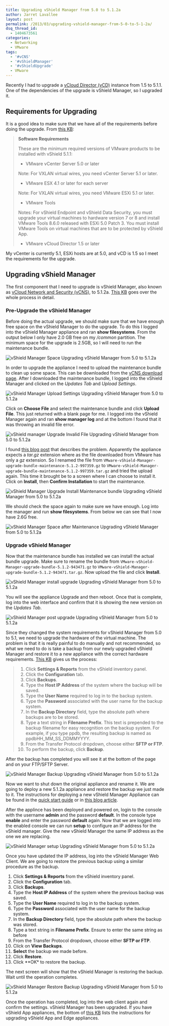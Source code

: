 ```yaml
---
title: Upgrading vShield Manager from 5.0 to 5.1.2a
author: Jarret Lavallee
layout: post
permalink: /2013/03/upgrading-vshield-manager-from-5-0-to-5-1-2a/
dsq_thread_id:
  - 1404673561
categories:
  - Networking
  - VMware
tags:
  - '#vCNS'
  - '#vShieldManager'
  - '#vShieldUpgrade'
  - VMware
---
```

Recently I had to upgrade a <a href="https://www.vmware.com/products/vcloud-director/overview.html" onclick="javascript:_gaq.push(['_trackEvent','outbound-article','http://www.vmware.com/products/vcloud-director/overview.html']);">vCloud Director (vCD)</a> instance from 1.5 to 5.1.1. One of the dependencies of the upgrade is vShield Manager, so I upgraded it.

## Requirements for Upgrading

It is a good idea to make sure that we have all of the requirements before doing the upgrade. From <a href="http://kb.vmware.com/kb/2034699" onclick="javascript:_gaq.push(['_trackEvent','outbound-article','http://kb.vmware.com/kb/2034699']);">this KB</a>:

> **Software Requirements**
> 
> These are the minimum required versions of VMware products to be installed with vShield 5.1.1:
> 
> *   VMware vCenter Server 5.0 or later 
> 
> Note: For VXLAN virtual wires, you need vCenter Server 5.1 or later.
> 
> *   VMware ESX 4.1 or later for each server
> 
> Note: For VXLAN virtual wires, you need VMware ESXi 5.1 or later.
> 
> *   VMware Tools
> 
> Notes: For vShield Endpoint and vShield Data Security, you must upgrade your virtual machines to hardware version 7 or 8 and install VMware Tools 8.6.0 released with ESXi 5.0 Patch 3. You must install VMware Tools on virtual machines that are to be protected by vShield App.
> 
> *   VMware vCloud Director 1.5 or later

My vCenter is currently 5.1, ESXi hosts are at 5.0, and vCD is 1.5 so I meet the requirements for the upgrade.

## Upgrading vShield Manager

The first component that I need to upgrade is vShield Manager, also known as <a href="http://www.vmware.com/products/datacenter-virtualization/vcloud-network-security/overview.html" onclick="javascript:_gaq.push(['_trackEvent','outbound-article','http://www.vmware.com/products/datacenter-virtualization/vcloud-network-security/overview.html']);">vCloud Network and Security (vCNS)</a>, to 5.1.2a. <a href="http://kb.vmware.com/kb/2034699" onclick="javascript:_gaq.push(['_trackEvent','outbound-article','http://kb.vmware.com/kb/2034699']);">This KB</a> goes over the whole process in detail.

### Pre-Upgrade the vShield Manager

Before doing the actual upgrade, we should make sure that we have enough free space on the vShield Manager to do the upgrade. To do this I logged into the vShield Manager appliance and ran **show filesystems**. From the output below I only have 2.0 GB free on my */common* partition. The minimum space for the upgrade is 2.5GB, so I will need to run the maintenance bundle.

![vShield Manager Space Upgrading vShield Manager from 5.0 to 5.1.2a][1]

In order to upgrade the appliance I need to upload the maintenance bundle to clean up some space. This can be downloaded from the <a href="https://my.vmware.com/web/vmware/info/slug/security_products/vmware_vcloud_networking_and_security/5_1" onclick="javascript:_gaq.push(['_trackEvent','outbound-article','http://my.vmware.com/web/vmware/info/slug/security_products/vmware_vcloud_networking_and_security/5_1']);">vCNS download page</a>. After I downloaded the maintenance bundle, I logged into the vShield Manager and clicked on the *Updates Tab* and *Upload Settings*.

![vShield Manager Upload Settings Upgrading vShield Manager from 5.0 to 5.1.2a][2]

Click on **Choose File** and select the maintenance bundle and click **Upload File**. This just returned with a blank page for me. I logged into the vShield Manager again and ran **show manager log** and at the bottom I found that it was throwing an invalid file error.

![vShield manager Upgrade Invalid File Upgrading vShield Manager from 5.0 to 5.1.2a][3]

I found <a href="http://thephuck.com/virtualization/vshieldmanager-upgrade-bundle-errors-with-invalid-file-misnamed-at-download-vmware-vsphere51/" onclick="javascript:_gaq.push(['_trackEvent','outbound-article','http://thephuck.com/virtualization/vshieldmanager-upgrade-bundle-errors-with-invalid-file-misnamed-at-download-vmware-vsphere51/']);" class="broken_link">this blog post</a> that describes the problem. Apparently the appliance expects a *tar.gz* extension where as the file downloaded from VMware has only a *gz* extension. So I renamed the file from `VMware-vShield-Manager-upgrade-bundle-maintenance-5.1.2-997359.gz` to `VMware-vShield-Manager-upgrade-bundle-maintenance-5.1.2-997359.tar.gz` and tried the upload again. This time it brought be to a screen where I can choose to install it. Click on **Install**, then **Confirm Installation** to start the maintenance.

![vShield Manager Upgrade Install Maintenance bundle Upgrading vShield Manager from 5.0 to 5.1.2a][4]

We should check the space again to make sure we have enough. Log into the manager and run **show filesystems**. From below we can see that I now have 2.6G free.

![vShield Manager Space after Maintenance Upgrading vShield Manager from 5.0 to 5.1.2a][5]

### Upgrade vShield Manager

Now that the maintenance bundle has installed we can install the actual bundle upgrade. Make sure to rename the bundle from `VMware-vShield-Manager-upgrade-bundle-5.1.2-943471.gz` to `VMware-vShield-Manager-upgrade-bundle-5.1.2-943471.tar.gz`. Now upload the file and click **Install**.

![vShield Manager install upgrade Upgrading vShield Manager from 5.0 to 5.1.2a][6]

You will see the appliance Upgrade and then reboot. Once that is complete, log into the web interface and confirm that it is showing the new version on the *Updates Tab*.

![vShield Manager post upgrade Upgrading vShield Manager from 5.0 to 5.1.2a][7]

Since they changed the system requirements for vShield Manager from 5.0 to 5.1, we need to upgrade the hardware of the virtual machine. The problem is that it is really painful to do manually and not recommended, so what we need to do is take a backup from our newly upgraded vShield Manager and restore it to a new appliance with the correct hardware requirements. <a href="http://kb.vmware.com/kb/1022135" onclick="javascript:_gaq.push(['_trackEvent','outbound-article','http://kb.vmware.com/kb/1022135']);">This KB</a> gives us the process:

> 1.  Click **Settings & Reports** from the vShield inventory panel.
> 2.  Click the **Configuration** tab.
> 3.  Click **Backups**.
> 4.  Type the **Host IP Address** of the system where the backup will be saved.
> 5.  Type the **User Name** required to log in to the backup system.
> 6.  Type the **Password** associated with the user name for the backup system.
> 7.  In the **Backup Directory** field, type the absolute path where backups are to be stored.
> 8.  Type a text string in **Filename Prefix**. This text is prepended to the backup filename for easy recognition on the backup system. For example, if you type ppdb, the resulting backup is named as ppdbHH&#95;MM&#95;SS_DDMMYYYY.
> 9.  From the Transfer Protocol dropdown, choose either **SFTP or FTP**.
> 10. To perform the backup, click **Backup**.

After the backup has completed you will see it at the bottom of the page and on your FTP/SFTP Server.

![vShield Manager Backup Upgrading vShield Manager from 5.0 to 5.1.2a][8]

Now we want to shut down the original appliance and rename it. We are going to deploy a new 5.1.2a appliance and restore the backup we just made to it. The instructions for deploying a new vShield Manager Appliance can be found in the <a href="http://www.vmware.com/pdf/vshield_51_quickstart.pdf" onclick="javascript:_gaq.push(['_trackEvent','download','http://www.vmware.com/pdf/vshield_51_quickstart.pdf']);">quick start guide</a> or in <a href="http://netappsky.com/vmware/vmware-vshield-zones/" onclick="javascript:_gaq.push(['_trackEvent','outbound-article','http://netappsky.com/vmware/vmware-vshield-zones/']);">this blog article</a>.

After the applince has been deployed and powered on, login to the console with the username **admin** and the password **default**. In the console type **enable** and enter the password **default** again. Now that we are logged into the enabled console we can run **setup** to configure an IP address for the vShield manager. Give the new vShield Manager the same IP address as the one we are replacing.

![vShield Manager setup Upgrading vShield Manager from 5.0 to 5.1.2a][9]

Once you have updated the IP address, log into the vShield Manager Web Client. We are going to restore the previous backup using a similar procedure as the backup.

1.  Click **Settings & Reports** from the vShield inventory panel.
2.  Click the **Configuration** tab.
3.  Click **Backups**.
4.  Type the **Host IP Address** of the system where the previous backup was saved.
5.  Type the **User Name** required to log in to the backup system.
6.  Type the **Password** associated with the user name for the backup system.
7.  In the **Backup Directory** field, type the absolute path where the backup was stored.
8.  Type a text string in **Filename Prefix**. Ensure to enter the same string as before
9.  From the Transfer Protocol dropdown, choose either **SFTP or FTP**.
10. Click on **View Backups**.
11. **Select** the backup we made before. 
12. Click **Restore**.
13. Click *&#42;OK&#42; to restore the backup.

The next screen will show that the vShield Manager is restoring the backup. Wait until the operation completes.

![vShield Manager Restore Backup Upgrading vShield Manager from 5.0 to 5.1.2a][10]

Once the operation has completed, log into the web client again and confirm the settings. vShield Manager has been upgraded. If you have vShield App appliances, the bottom of <a href="http://kb.vmware.com/kb/2034699" onclick="javascript:_gaq.push(['_trackEvent','outbound-article','http://kb.vmware.com/kb/2034699']);">this KB</a> lists the instructions for upgrading vShield App and Edge appliances.

<p class="wp-flattr-button">
  <a class="FlattrButton" style="display:none;" href="http://virtuallyhyper.com/2013/03/upgrading-vshield-manager-from-5-0-to-5-1-2a/" title=" Upgrading vShield Manager from 5.0 to 5.1.2a" rev="flattr;uid:virtuallyhyper;language:en_GB;category:text;tags:#vCNS,#vShieldManager,#vShieldUpgrade,VMware,blog;button:compact;">Recently I had to upgrade a vCloud Director (vCD) instance from 1.5 to 5.1.1. One of the dependencies of the upgrade is vShield Manager, so I upgraded it. Requirements for...</a>
</p>

 [1]: http://assets.virtuallyhyper.com/2013-03-vShield-Manager-Space.jpg "Upgrading vShield Manager from 5.0 to 5.1.2a"
 [2]: http://assets.virtuallyhyper.com/2013-03-vShield-Manager-Upload-Settings.jpg "Upgrading vShield Manager from 5.0 to 5.1.2a"
 [3]: http://assets.virtuallyhyper.com/2013-03-vShield-manager-Upgrade-Invalid-File.jpg "Upgrading vShield Manager from 5.0 to 5.1.2a"
 [4]: http://assets.virtuallyhyper.com/2013-03-vShield-Manager-Upgrade-Install-Maintenance-bundle.jpg "Upgrading vShield Manager from 5.0 to 5.1.2a"
 [5]: http://assets.virtuallyhyper.com/2013-03-vShield-Manager-Space-after-Maintenance.jpg "Upgrading vShield Manager from 5.0 to 5.1.2a"
 [6]: http://assets.virtuallyhyper.com/2013-03-vShield-Manager-install-upgrade.jpg "Upgrading vShield Manager from 5.0 to 5.1.2a"
 [7]: http://assets.virtuallyhyper.com/2013-03-vShield-Manager-post-upgrade.jpg "Upgrading vShield Manager from 5.0 to 5.1.2a"
 [8]: http://assets.virtuallyhyper.com/2013-03-vShield-Manager-Backup.jpg "Upgrading vShield Manager from 5.0 to 5.1.2a"
 [9]: http://assets.virtuallyhyper.com/2013-03-vShield-Manager-setup.jpg "Upgrading vShield Manager from 5.0 to 5.1.2a"
 [10]: http://assets.virtuallyhyper.com/2013-03-vShield-Manager-Restore-Backup.jpg "Upgrading vShield Manager from 5.0 to 5.1.2a"